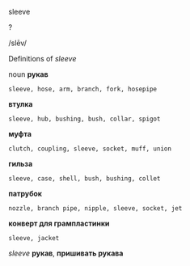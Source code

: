 sleeve

?

/slēv/

Definitions of _sleeve_

noun
**рукав**

    sleeve, hose, arm, branch, fork, hosepipe
**втулка**

    sleeve, hub, bushing, bush, collar, spigot
**муфта**

    clutch, coupling, sleeve, socket, muff, union
**гильза**

    sleeve, case, shell, bush, bushing, collet
**патрубок**

    nozzle, branch pipe, nipple, sleeve, socket, jet
**конверт для грампластинки**

    sleeve, jacket

_sleeve_
**рукав**, **пришивать рукава**
